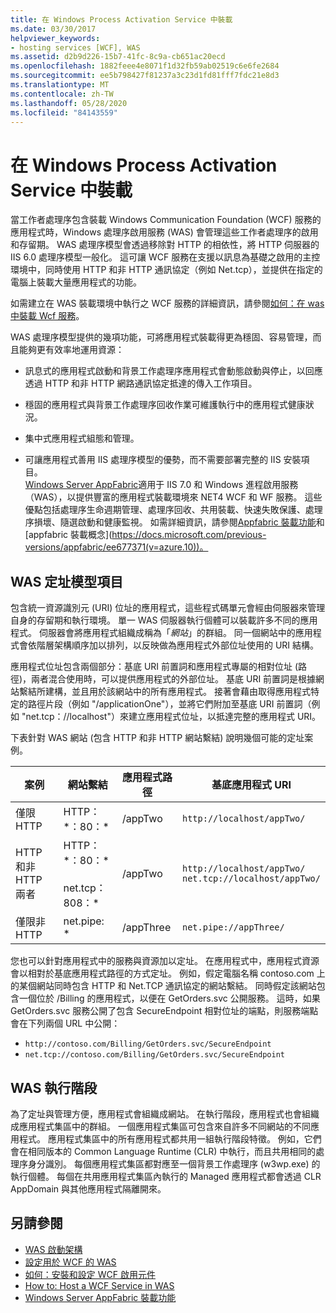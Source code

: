 ```yaml
---
title: 在 Windows Process Activation Service 中裝載
ms.date: 03/30/2017
helpviewer_keywords:
- hosting services [WCF], WAS
ms.assetid: d2b9d226-15b7-41fc-8c9a-cb651ac20ecd
ms.openlocfilehash: 1882feee4e8071f1d32fb59ab02519c6e6fe2684
ms.sourcegitcommit: ee5b798427f81237a3c23d1fd81fff7fdc21e8d3
ms.translationtype: MT
ms.contentlocale: zh-TW
ms.lasthandoff: 05/28/2020
ms.locfileid: "84143559"
---
```

# <a name="hosting-in-windows-process-activation-service"></a>在 Windows Process Activation Service 中裝載
當工作者處理序包含裝載 Windows Communication Foundation (WCF) 服務的應用程式時，Windows 處理序啟用服務 (WAS) 會管理這些工作者處理序的啟用和存留期。 WAS 處理序模型會透過移除對 HTTP 的相依性，將 HTTP 伺服器的 IIS 6.0 處理序模型一般化。 這可讓 WCF 服務在支援以訊息為基礎之啟用的主控環境中，同時使用 HTTP 和非 HTTP 通訊協定（例如 Net.tcp），並提供在指定的電腦上裝載大量應用程式的功能。  
  
 如需建立在 WAS 裝載環境中執行之 WCF 服務的詳細資訊，請參閱[如何：在 was 中裝載 Wcf 服務](../../../../docs/framework/wcf/feature-details/how-to-host-a-wcf-service-in-was.md)。  
  
 WAS 處理序模型提供的幾項功能，可將應用程式裝載得更為穩固、容易管理，而且能夠更有效率地運用資源：  
  
- 訊息式的應用程式啟動和背景工作處理序應用程式會動態啟動與停止，以回應透過 HTTP 和非 HTTP 網路通訊協定抵達的傳入工作項目。  
  
- 穩固的應用程式與背景工作處理序回收作業可維護執行中的應用程式健康狀況。  
  
- 集中式應用程式組態和管理。  
  
- 可讓應用程式善用 IIS 處理序模型的優勢，而不需要部署完整的 IIS 安裝項目。  
[Windows Server AppFabric](https://docs.microsoft.com/previous-versions/appfabric/ff384253(v=azure.10))適用于 IIS 7.0 和 Windows 進程啟用服務（WAS），以提供豐富的應用程式裝載環境來 NET4 WCF 和 WF 服務。 這些優點包括處理序生命週期管理、處理序回收、共用裝載、快速失敗保護、處理序損壞、隨選啟動和健康監視。 如需詳細資訊，請參閱[Appfabric 裝載功能](https://docs.microsoft.com/previous-versions/appfabric/ee677189(v=azure.10))和[appfabric 裝載概念](https://docs.microsoft.com/previous-versions/appfabric/ee677371(v=azure.10))。  
  
## <a name="elements-of-the-was-addressing-model"></a>WAS 定址模型項目  
 包含統一資源識別元 (URI) 位址的應用程式，這些程式碼單元會經由伺服器來管理自身的存留期和執行環境。 單一 WAS 伺服器執行個體可以裝載許多不同的應用程式。 伺服器會將應用程式組織成稱為「*網站*」的群組。 同一個網站中的應用程式會依階層架構順序加以排列，以反映做為應用程式外部位址使用的 URI 結構。  
  
 應用程式位址包含兩個部分：基底 URI 前置詞和應用程式專屬的相對位址 (路徑)，兩者混合使用時，可以提供應用程式的外部位址。 基底 URI 前置詞是根據網站繫結所建構，並且用於該網站中的所有應用程式。 接著會藉由取得應用程式特定的路徑片段（例如 "/applicationOne"），並將它們附加至基底 URI 前置詞（例如 "net.tcp：//localhost"）來建立應用程式位址，以抵達完整的應用程式 URI。  
  
 下表針對 WAS 網站 (包含 HTTP 和非 HTTP 網站繫結) 說明幾個可能的定址案例。  
  
|案例|網站繫結|應用程式路徑|基底應用程式 URI|  
|--------------|-------------------|----------------------|---------------------------|  
|僅限 HTTP|HTTP： *：80：\*|/appTwo|`http://localhost/appTwo/`|  
|HTTP 和非 HTTP 兩者|HTTP： *：80：\*<br /><br /> net.tcp：808：\*|/appTwo|`http://localhost/appTwo/`<br />`net.tcp://localhost/appTwo/`|  
|僅限非 HTTP|net.pipe: *|/appThree|`net.pipe://appThree/`|  
  
 您也可以針對應用程式中的服務與資源加以定址。 在應用程式中，應用程式資源會以相對於基底應用程式路徑的方式定址。 例如，假定電腦名稱 contoso.com 上的某個網站同時包含 HTTP 和 Net.TCP 通訊協定的網站繫結。 同時假定該網站包含一個位於 /Billing 的應用程式，以便在 GetOrders.svc 公開服務。 這時，如果 GetOrders.svc 服務公開了包含 SecureEndpoint 相對位址的端點，則服務端點會在下列兩個 URL 中公開：  
  
- `http://contoso.com/Billing/GetOrders.svc/SecureEndpoint`
- `net.tcp://contoso.com/Billing/GetOrders.svc/SecureEndpoint`
  
## <a name="the-was-runtime"></a>WAS 執行階段  
 為了定址與管理方便，應用程式會組織成網站。 在執行階段，應用程式也會組織成應用程式集區中的群組。 一個應用程式集區可包含來自許多不同網站的不同應用程式。 應用程式集區中的所有應用程式都共用一組執行階段特徵。 例如，它們會在相同版本的 Common Language Runtime (CLR) 中執行，而且共用相同的處理序身分識別。 每個應用程式集區都對應至一個背景工作處理序 (w3wp.exe) 的執行個體。 每個在共用應用程式集區內執行的 Managed 應用程式都會透過 CLR AppDomain 與其他應用程式隔離開來。  
  
## <a name="see-also"></a>另請參閱

- [WAS 啟動架構](../../../../docs/framework/wcf/feature-details/was-activation-architecture.md)
- [設定用於 WCF 的 WAS](../../../../docs/framework/wcf/feature-details/configuring-the-wpa--service-for-use-with-wcf.md)
- [如何：安裝和設定 WCF 啟用元件](../../../../docs/framework/wcf/feature-details/how-to-install-and-configure-wcf-activation-components.md)
- [How to: Host a WCF Service in WAS](../../../../docs/framework/wcf/feature-details/how-to-host-a-wcf-service-in-was.md)
- [Windows Server AppFabric 裝載功能](https://docs.microsoft.com/previous-versions/appfabric/ee677189(v=azure.10))
